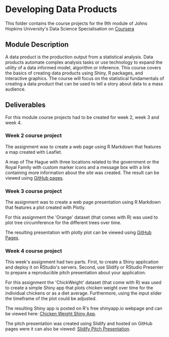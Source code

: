 # Developing Data Products

This folder contains the course projects for the 9th module of Johns Hopkins University's Data Science Specialisation on [Coursera](https://www.coursera.org/learn/data-products)

## Module Description
A data product is the production output from a statistical analysis. Data products automate complex analysis tasks or use technology to expand the utility of a data informed model, algorithm or inference. This course covers the basics of creating data products using Shiny, R packages, and interactive graphics. The course will focus on the statistical fundamentals of creating a data product that can be used to tell a story about data to a mass audience.

## Deliverables
For this module course projects had to be created for week 2, week 3 and week 4.

### Week 2 course project
The assignment was to create a web page using R Markdown that features a map created with Leaflet.

A map of The Hague with three locations related to the government or the Royal Family with custom marker icons and a message box with a link containing more information about the site was created. The result can be viewed using [GitHub pages](https://arjanvanvliet.github.io/JHU-DataScienceSpecialization/9.%20Developing%20Data%20Products/week2/Developing_Data_Products_-_Week_2_Exercise.html).

### Week 3 course project
The assignment was to create a web page presentation using R Markdown that features a plot created with Plotly.

For this assignment the 'Orange' dataset (that comes with R) was used to plot tree circumference for the different trees over time.

The resulting presentation with plotly plot can be viewed using [GitHub Pages](https://arjanvanvliet.github.io/JHU-DataScienceSpecialization/9.%20Developing%20Data%20Products/week3/Developing_Data_Products_-_Week_3_Exercise.html).

### Week 4 course project
This week's assignment had two parts. First, to create a Shiny application and deploy it on RStudio's servers. Second, use Slidify or RStudio Presenter to prepare a reproducible pitch presentation about your application.

For this assignment the 'ChickWeight' dataset (that come with R) was used to create a simple Shiny app that plots chicken weight over time for the individual chickens or as a diet average. Furthermore, using the input slider the timeframe of the plot could be adjusted.

The resulting Shiny app is posted on R's free shinyapp.io webpage and can be viewed here: [Chicken Weight Shiny App](https://arjanvanvliet.shinyapps.io/DevelopingDataProductsWeek4/).

The pitch presentation was created using Slidify and hosted on GitHub pages were it can also be viewed: [Slidify Pitch Presentation](https://arjanvanvliet.github.io/JHU-DataScienceSpecialization/9.%20Developing%20Data%20Products/week4/).
